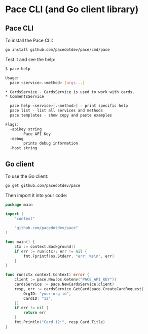 # Pace CLI (and Go client library)

## Pace CLI

To install the Pace CLI:

```bash
go install github.com/pacedotdev/pace/cmd/pace
```

Test it and see the help:

```bash
$ pace help

Usage:
  pace <service>.<method> [args...]

* CardsService - CardsService is used to work with cards.
* CommentsService

  pace help <service>[.<method>] - print specific help
  pace list - list all services and methods
  pace templates - show copy and paste examples

Flags:
  -apikey string
        Pace API Key
  -debug
        prints debug information
  -host string

```

## Go client

To use the Go client:

```bash
go get github.com/pacedotdev/pace
```

Then import it into your code:

```go
package main

import (
	"context"
	
	"github.com/pacedotdev/pace"
)

func main() {
	ctx := context.Background()
	if err := run(ctx); err != nil {
		fmt.Fprintf(os.Stderr, "err: %s\n", err)
	}
}

func run(ctx context.Context) error {
	client := pace.New(os.Getenv("PACE_API_KEY"))
	cardsService := pace.NewCardsService(client)
	resp, err := cardsService.GetCard(pace.CreateCardRequest{
		OrgID: "your-org-id",
		CardID: "12",
	})
	if err != nil {
		return err
	}
	fmt.Println("Card 12:", resp.Card.Title)
}
```
